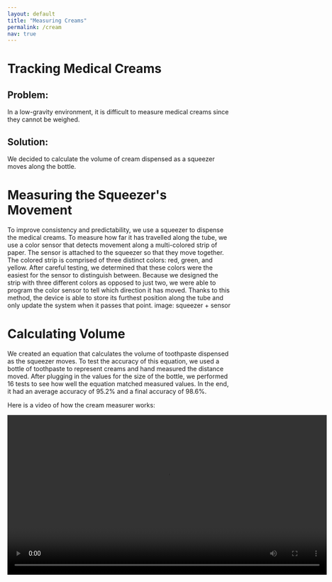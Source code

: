 ```yaml
---
layout: default
title: "Measuring Creams"
permalink: /cream
nav: true
---
```

# Tracking Medical Creams
## Problem:
In a low-gravity environment, it is difficult to measure medical creams since they cannot be weighed.
## Solution:
We decided to calculate the volume of cream dispensed as a squeezer moves along the bottle.
# Measuring the Squeezer's Movement
To improve consistency and predictability, we use a squeezer to dispense the medical creams. To measure how far it has travelled along the tube, we use a color sensor that detects movement along a multi-colored strip of paper. The sensor is attached to the squeezer so that they move together. The colored strip is comprised of three distinct colors: red, green, and yellow. After careful testing, we determined that these colors were the easiest for the sensor to distinguish between. Because we designed the strip with three different colors as opposed to just two, we were able to program the color sensor to tell which direction it has moved. Thanks to this method, the device is able to store its furthest position along the tube and only update the system when it passes that point.
image: squeezer + sensor
# Calculating Volume
We created an equation that calculates the volume of toothpaste dispensed as the squeezer moves. To test the accuracy of this equation, we used a bottle of toothpaste to represent creams and hand measured the distance moved. After plugging in the values for the size of the bottle, we performed 16 tests to see how well the equation matched measured values. In the end, it had an average accuracy of 95.2% and a final accuracy of 98.6%.

Here is a video of how the cream measurer works:

<video width="720" controls>
  <source type="video/mp4" src="https://github.com/censeoproject/censeoproject.github.io/assets/124106490/0b47052f-bb5c-4d91-ab36-5fad1de1e868">
</video>
